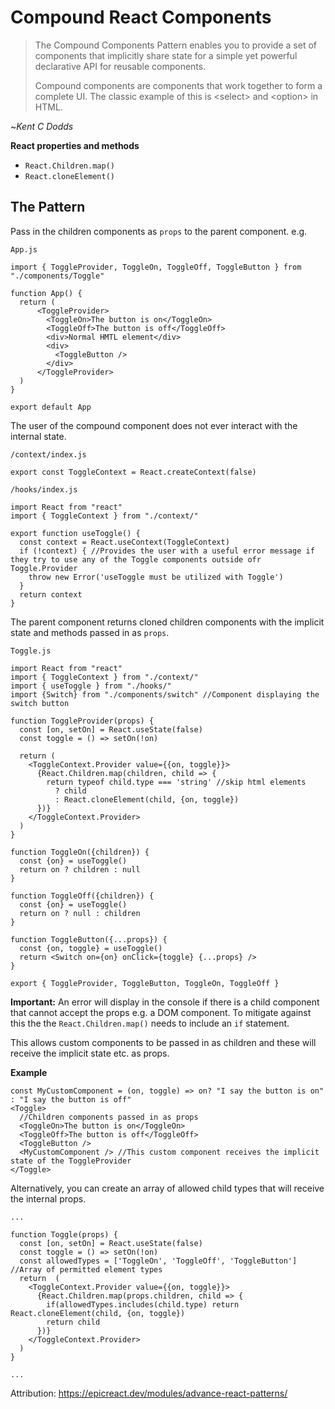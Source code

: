 # Compound React Components

> The Compound Components Pattern enables you to provide a set of components that implicitly share state for a simple yet powerful declarative API for reusable components.
>
> Compound components are components that work together to form a complete UI. The classic example of this is &lt;select&gt; and &lt;option&gt; in HTML.

~*Kent C Dodds*

__React properties and methods__

- `React.Children.map()`
- `React.cloneElement()`

## The Pattern
Pass in the children components as `props` to the parent component.
e.g.

`App.js`

```
import { ToggleProvider, ToggleOn, ToggleOff, ToggleButton } from "./components/Toggle"

function App() {
  return (
      <ToggleProvider>
        <ToggleOn>The button is on</ToggleOn>
        <ToggleOff>The button is off</ToggleOff>
        <div>Normal HMTL element</div>
        <div>
          <ToggleButton />
        </div>
      </ToggleProvider>
  )
}
  
export default App
```

The user of the compound component does not ever interact with the internal state.

`/context/index.js`

```
export const ToggleContext = React.createContext(false)

```

`/hooks/index.js`

```
import React from "react"
import { ToggleContext } from "./context/"

export function useToggle() {
  const context = React.useContext(ToggleContext)
  if (!context) { //Provides the user with a useful error message if they try to use any of the Toggle components outside ofr Toggle.Provider
    throw new Error('useToggle must be utilized with Toggle')
  }
  return context
}

```

The parent component returns cloned children components with the implicit state and methods passed in as `props`.

`Toggle.js`

```
import React from "react"
import { ToggleContext } from "./context/"
import { useToggle } from "./hooks/"
import {Switch} from "./components/switch" //Component displaying the switch button

function ToggleProvider(props) {
  const [on, setOn] = React.useState(false)
  const toggle = () => setOn(!on)

  return (
    <ToggleContext.Provider value={{on, toggle}}>
      {React.Children.map(children, child => {
        return typeof child.type === 'string' //skip html elements
          ? child
          : React.cloneElement(child, {on, toggle})
      })}
    </ToggleContext.Provider>
  )
}

function ToggleOn({children}) {
  const {on} = useToggle()
  return on ? children : null
}

function ToggleOff({children}) {
  const {on} = useToggle()
  return on ? null : children
}

function ToggleButton({...props}) {
  const {on, toggle} = useToggle()
  return <Switch on={on} onClick={toggle} {...props} />
}

export { ToggleProvider, ToggleButton, ToggleOn, ToggleOff }
```

__Important:__ An error will display in the console if there is a child component that cannot accept the props e.g. a DOM component. To mitigate against this the the `React.Children.map()` needs to include an `if` statement.

This allows custom components to be passed in as children and these will receive the implicit state etc. as props.

__Example__

```
const MyCustomComponent = (on, toggle) => on? "I say the button is on" : "I say the button is off"
<Toggle>
  //Children components passed in as props
  <ToggleOn>The button is on</ToggleOn>
  <ToggleOff>The button is off</ToggleOff>
  <ToggleButton />
  <MyCustomComponent /> //This custom component receives the implicit state of the ToggleProvider
</Toggle>
``` 

Alternatively, you can create an array of allowed child types that will receive the internal props.

```
...

function Toggle(props) {
  const [on, setOn] = React.useState(false)
  const toggle = () => setOn(!on)
  const allowedTypes = ['ToggleOn', 'ToggleOff', 'ToggleButton'] //Array of permitted element types
  return  (
    <ToggleContext.Provider value={{on, toggle}}>
      {React.Children.map(props.children, child => {
        if(allowedTypes.includes(child.type) return React.cloneElement(child, {on, toggle})
        return child
      })}
    </ToggleContext.Provider>
  )
}

...
```

Attribution: https://epicreact.dev/modules/advance-react-patterns/ 
